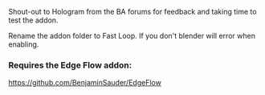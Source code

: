 Shout-out to Hologram from the BA forums for feedback and taking time to test the addon.

Rename the addon folder to Fast Loop. If you don't blender will error when enabling.

### Requires the Edge Flow addon:
https://github.com/BenjaminSauder/EdgeFlow
